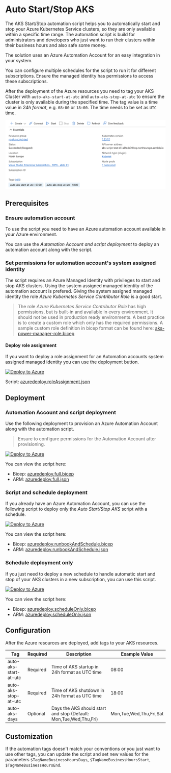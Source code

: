 # Auto Start/Stop AKS

The AKS Start/Stop automation script helps you to automatically start and stop your Azure Kubernetes Service clusters, so they are only available within a specific time range. The automation script is build for administrators and developers who just want to run their clusters within their business hours and also safe some money.

The solution uses an Azure Automation Account for an easy integration in your system.

You can configure multiple schedules for the script to run it for different subscriptions. Ensure the managed identity has permissions to access these subscriptions.

After the deployment of the Azure resources you need to tag your AKS Cluster with `auto-aks-start-at-utc` and `auto-aks-stop-at-utc` to ensure the cluster is only available during the specified time. The tag value is a time value in *24h format*, e.g. `08:00` or `18:00`. The time needs to be set as `UTC` time.

![AKS resource tags](static/k8s-resource-tagging.png)

## Prerequisites

### Ensure automation account

To use the script you need to have an Azure automation account available in your Azure environment.

You can use the *Automation Account and script deployment* to deploy an automation account along with the script.

### Set permissions for automation account's system assigned identity

The script requires an Azure Managed Identity with privileges to start and stop AKS clusters. Using the system assigned managed identity of the automation account is prefered. Giving the system assigned managed identity the role *Azure Kubernetes Service Contributor Role* is a good start.

> The role *Azure Kubernetes Service Contributor Role* has high permissions, but is built-in and available in every environment. It should not be used in production ready environments. A best practice is to create a custom role which only has the required permissions. A sample custom role definition in bicep format can be found here: [aks-power-manager-role.bicep](aks-power-manager-role.bicep)

#### Deploy role assignment

If you want to deploy a role assignment for an Automation accounts system assigned managed identity you can use the deployment button.

[![Deploy to Azure](https://aka.ms/deploytoazurebutton)](https://portal.azure.com/#create/Microsoft.Template/uri/https%3A%2F%2Fraw.githubusercontent.com%2Fdaniellindemann%2Fazure-automation%2Fmain%2Faks-start-stop%2Fazuredeploy.roleAssignment.json)

Script: [azuredeploy.roleAssignment.json](azuredeploy.roleAssignment.json)

## Deployment

### Automation Account and script deployment

Use the following deployment to provision an Azure Automation Account along with the automation script.

> Ensure to configure permissions for the Automation Account after provisioning.

[![Deploy to Azure](https://aka.ms/deploytoazurebutton)](https://portal.azure.com/#create/Microsoft.Template/uri/https%3A%2F%2Fraw.githubusercontent.com%2Fdaniellindemann%2Fazure-automation%2Fmain%2Faks-start-stop%2Fazuredeploy.full.json)

You can view the script here:

- Bicep: [azuredeploy.full.bicep](azuredeploy.full.bicep)
- ARM: [azuredeploy.full.json](azuredeploy.full.json)

### Script and schedule deployment

If you already have an Azure Automation Account, you can use the following script to deploy only the *Auto Start/Stop AKS* script with a schedule.

[![Deploy to Azure](https://aka.ms/deploytoazurebutton)](https://portal.azure.com/#create/Microsoft.Template/uri/https%3A%2F%2Fraw.githubusercontent.com%2Fdaniellindemann%2Fazure-automation%2Fmain%2Faks-start-stop%2Fazuredeploy.runbookAndSchedule.json)

You can view the script here:

- Bicep: [azuredeploy.runbookAndSchedule.bicep](azuredeploy.runbookAndSchedule.bicep)
- ARM: [azuredeploy.runbookAndSchedule.json](azuredeploy.runbookAndSchedule.json)

### Schedule deployment only

If you just need to deploy a new schedule to handle automatic start and stop of your AKS clusters in a new subscription, you can use this script.

[![Deploy to Azure](https://aka.ms/deploytoazurebutton)](https://portal.azure.com/#create/Microsoft.Template/uri/https%3A%2F%2Fraw.githubusercontent.com%2Fdaniellindemann%2Fazure-automation%2Fmain%2Faks-start-stop%2Fazuredeploy.scheduleOnly.json)

You can view the script here:

- Bicep: [azuredeploy.scheduleOnly.bicep](azuredeploy.scheduleOnly.bicep)
- ARM: [azuredeploy.scheduleOnly.json](azuredeploy.scheduleOnly.json)

## Configuration

After the Azure resources are deployed, add tags to your AKS resources.

| Tag | Required | Description | Example Value |
|-----|----------|-------------|---------------|
| auto-aks-start-at-utc | Required | Time of AKS startup in 24h format as UTC time | 08:00 | 
| auto-aks-stop-at-utc | Required | Time of AKS shutdown in 24h format as UTC time | 18:00 |
| auto-aks-days | Optional | Days the AKS should start and stop (Default: Mon,Tue,Wed,Thu,Fri) | Mon,Tue,Wed,Thu,Fri,Sat |

## Customization

If the automation tags doesn't match your conventions or you just want to use other tags, you can update the script and set new values for the parameters `$TagNameBusinessHoursDays`, `$TagNameBusinessHoursStart`, `$TagNameBusinessHoursEnd`.
